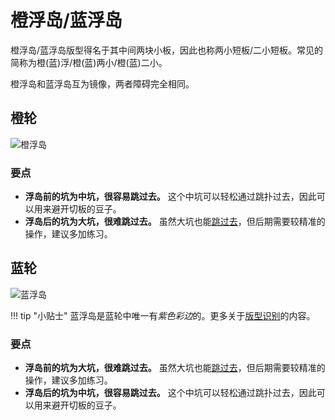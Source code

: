 # 橙浮岛/蓝浮岛

橙浮岛/蓝浮岛版型得名于其中间两块小板，因此也称两小短板/二小短板。常见的简称为橙(蓝)浮/橙(蓝)两小/橙(蓝)二小。

橙浮岛和蓝浮岛互为镜像，两者障碍完全相同。

## 橙轮

![橙浮岛](../images/rolls/isolated-duo-orange-annotated.jpg)

### 要点

* **浮岛前的坑为中坑，很容易跳过去。** 这个中坑可以轻松通过跳扑过去，因此可以用来避开切板的豆子。
* **浮岛后的坑为大坑，很难跳过去。** 虽然大坑也能[跳过去](../advanced/isolated-duo-god-jumps.zh.md)，但后期需要较精准的操作，建议多加练习。

## 蓝轮

![蓝浮岛](../images/rolls/isolated-duo-blue-annotated.jpg)

!!! tip "小贴士"
    蓝浮岛是蓝轮中唯一有*紫色彩边*的。更多关于[版型识别](../advanced/recognizing-variations.zh.md)的内容。

### 要点

* **浮岛前的坑为大坑，很难跳过去。** 虽然大坑也能[跳过去](../advanced/isolated-duo-god-jumps.zh.md)，但后期需要较精准的操作，建议多加练习。
* **浮岛后的坑为中坑，很容易跳过去。** 这个中坑可以轻松通过跳扑过去，因此可以用来避开切板的豆子。
